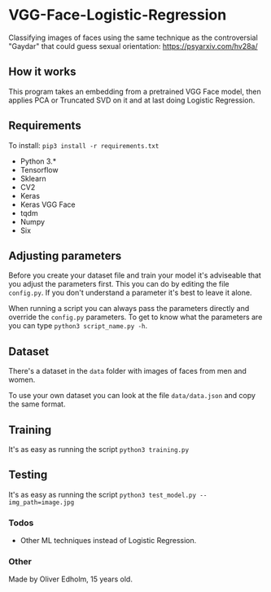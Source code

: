 # VGG-Face-Logistic-Regression
Classifying images of faces using the same technique as the controversial "Gaydar" that could guess sexual orientation: https://psyarxiv.com/hv28a/


## How it works
This program takes an embedding from a pretrained VGG Face model, then applies PCA or Truncated SVD on it and at last doing Logistic Regression.


## Requirements
To install: ```pip3 install -r requirements.txt```
* Python 3.*
* Tensorflow
* Sklearn
* CV2
* Keras
* Keras VGG Face
* tqdm
* Numpy
* Six


## Adjusting parameters
Before you create your dataset file and train your model it's adviseable that you adjust the parameters first. This you can do by editing the file ```config.py```. If you don't understand a parameter it's best to leave it alone.

When running a script you can always pass the parameters directly and override the ```config.py``` parameters. To get to know what the parameters are you can type ```python3 script_name.py -h```.


## Dataset
There's a dataset in the ```data``` folder with images of faces from men and women.

To use your own dataset you can look at the file ```data/data.json``` and copy the same format.


## Training
It's as easy as running the script ```python3 training.py```


## Testing
It's as easy as running the script ```python3 test_model.py --img_path=image.jpg```


### Todos
* Other ML techniques instead of Logistic Regression.


### Other
Made by Oliver Edholm, 15 years old.
